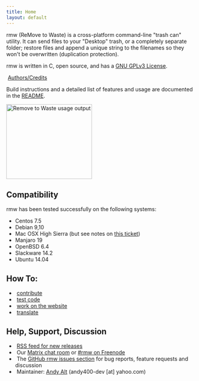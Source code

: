 ```yaml
---
title: Home
layout: default
---
```

rmw (ReMove to Waste) is a cross-platform command-line "trash can"
utility. It can send files to your "Desktop" trash, or a completely
separate folder; restore files and append a unique string to the
filenames so they won't be overwritten (duplication protection).

rmw is written in C, open source, and has a [GNU
GPLv3 License](https://github.com/theimpossibleastronaut/rmw/blob/master/COPYING).

<span class="fas fa-clipboard-list
fa-fw"></span>&nbsp;[Authors/Credits](https://github.com/theimpossibleastronaut/rmw/blob/master/AUTHORS.md)


Build instructions and a detailed list of features and usage are
documented in the [README](https://github.com/theimpossibleastronaut/rmw/blob/master/README.md).

  <a href="/images/Screenshot_2018-11-01_21-45-05_911x795.png">
    <img src="/images/Screenshot_2018-11-01_21-45-05_911x795.png" alt="Remove to Waste usage output" width="227" height="198">
  </a>

## Compatibility

rmw has been tested successfully on the following systems:
<ul class="w3-ul">
  <li>Centos 7.5</li>
  <li>Debian 9,10</li>
  <li>Mac OSX High Sierra (but see notes on <a href="https://github.com/theimpossibleastronaut/rmw/issues/213">this ticket</a>)</li>
  <li>Manjaro 19</li>
  <li>OpenBSD 6.4</li>
  <li>Slackware 14.2</li>
  <li>Ubuntu 14.04</li>
</ul>

## How To:
<ul class="w3-ul">
  <li><span class="fas fa-hands-helping fa-fw"></span>&nbsp;<a href="https://github.com/theimpossibleastronaut/rmw/blob/master/CONTRIBUTING.md">contribute</a></li>
  <li><span class="fas fa-code fa-fw"></span>&nbsp;<a href="/code-testing.html">test code</a></li>
  <li><span class="fas fa-code fa-fw"></span>&nbsp;<a href="/website-design.html">work on the website</a></li>
  <li><span class="fas fa-language fa-fw"></span>&nbsp;<a href="/translating.html">translate</a></li>
</ul>

<h2 id="support">Help, Support, Discussion</h2>
<ul class="w3-ul">
  <li><span class="fas fa-rss fa-fw"></span>&nbsp;<a href="https://github.com/theimpossibleastronaut/rmw/releases.atom">RSS feed for new releases</a></li>
  <li><span class="fas fa-comments fa-fw"></span>&nbsp;Our <a href="https://riot.im/app/#/room/!XeJxcdkywroPaRKKtr:matrix.org">Matrix chat room</a> or <a href="http://webchat.freenode.net?channels=%23rmw">#rmw on Freenode</a></li>
  <li><span class="fas fa-bug fa-fw"></span>&nbsp;The <a href="https://github.com/theimpossibleastronaut/rmw/issues">GitHub rmw issues section</a> for bug reports, feature requests and discussion</li>
  <li><span class="fas fa-at fa-fw"></span>&nbsp;Maintainer: <a href="https://github.com/andy5995/">Andy Alt</a> (andy400-dev [at] yahoo.com)</li>
</ul>
